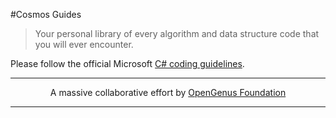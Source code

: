 #Cosmos Guides
> Your personal library of every algorithm and data structure code that you will ever encounter.  

Please follow the official Microsoft [C# coding guidelines](https://docs.microsoft.com/en-us/dotnet/csharp/programming-guide/inside-a-program/coding-conventions).


---

<p align="center">
	A massive collaborative effort by <a href="https://github.com/OpenGenus/cosmos">OpenGenus Foundation</a> 
</p>

---
